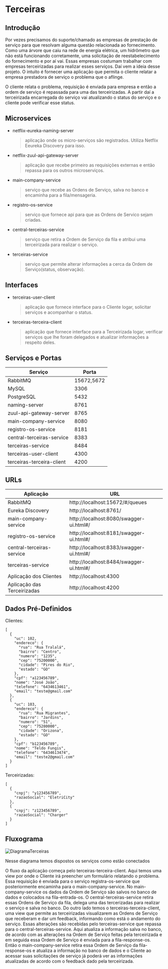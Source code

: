 # Terceiras
## Introdução
  Por vezes precisamos do suporte/chamado as empresas de prestação de serviço para que resolvam alguma questão relacionada ao fornecimento. 
  Como uma árvore que caiu na rede de energia elétrica, um hidrômetro que não está funcionando corretamente, uma solicitação de reestabelecimento 
  do fornecimento e por aí vai. Essas empresas costumam trabalhar com empresas terceirizadas para realizar esses serviços. Daí vem a ideia 
  desse projeto. O intuito é fornecer uma aplicação que permita o cliente relatar a empresa prestadora de serviço o problema que o aflinge.
  
  O cliente relata o problema, requisição é enviada para empresa e então a ordem de serviço é repassada para uma das terceirizadas. A partir
  daí a terceirizada encarregada do serviço vai atualizando o status do serviço e o cliente pode verificar esse status.

## Microservices
* netflix-eureka-naming-server
    >aplicação onde os micro-serviços são registrados. Utiliza Netflix Eeureka Discovery para isso.
* netflix-zuul-api-gateway-server
    >aplicação que recebe primeiro as requisições externas e então repassa para os outros microserviços.
* main-company-service
    >serviço que recebe as Ordens de Serviço, salva no banco e encaminha para a fila/mensageria.
* registro-os-service
    >serviço que fornece api para que as Ordens de Servico sejam criadas.
* central-terceiras-service
    >serviço que retira a Ordem de Serviço da fila e atribui uma terceirizada para realizar o serviço.
* terceiras-service
    >serviço que permite alterar informações a cerca da Ordem de Serviço(status, observação).
    
## Interfaces
* terceiras-user-client
    >aplicação que fornece interface para o Cliente logar, solicitar serviços e acompanhar o status.
* terceiras-terceira-client
    >aplicação que fornece interface para a Terceirizada logar, verificar serviços que lhe foram delegados e atualizar informações a respeito deles.

## Serviços e Portas

|Serviço|Porta|
|-------|-----|
|RabbitMQ|15672,5672|
|MySQL|3306|
|PostgreSQL|5432|
|naming-server|8761|
|zuul-api-gateway-server|8765|
|main-company-service|8080|
|registro-os-service|8181|
|central-terceiras-service|8383|
|terceiras-service|8484|
|terceiras-user-client|4300|
|terceiras-terceira-client|4200|

## URLs

|Aplicação|URL|
|-------|-----|
|RabbitMQ|http://localhost:15672/#/queues|
|Eureka Discovery|http://localhost:8761/|
|main-company-service|http://localhost:8080/swagger-ui.html#/|
|registro-os-service|http://localhost:8181/swagger-ui.html#/|
|central-terceiras-service|http://localhost:8383/swagger-ui.html#/|
|terceiras-service|http://localhost:8484/swagger-ui.html#/|
|Aplicação dos Clientes|http://localhost:4300|
|Aplicação das Terceirizadas|http://localhost:4200|

## Dados Pré-Definidos
Clientes:
```
[
  {
    "uc": 102,
    "endereco": {
      "rua": "Rua Tralalá",
      "bairro": "Centro",
      "numero": "1235",
      "cep": "75200000",
      "cidade": "Pires do Rio",
      "estado": "GO"
    },
    "cpf": "a123456789",
    "nome": "José João",
    "telefone": "6434613461",
    "email": "teste@gmail.com"
  },
  {
    "uc": 103,
    "endereco": {
      "rua": "Rua Migrantes",
      "bairro": "Jardins",
      "numero": "51",
      "cep": "75280000",
      "cidade": "Orizona",
      "estado": "GO"
    },
    "cpf": "b123456789",
    "nome": "Teldo Fungis",
    "telefone": "6434613474",
    "email": "teste2@gmail.com"
  }
]
```
Terceirizadas:
```
[
  {
    "cnpj": "y123456789",
    "razaoSocial": "EletriCity"
  },
  {
    "cnpj": "z123456789",
    "razaoSocial": "Charger"
  }
]
```

## Fluxograma

![DiagramaTerceiras](https://user-images.githubusercontent.com/37851964/73449624-57e8d280-4342-11ea-9c6c-975f7db6e454.jpg)

Nesse diagrama temos dispostos os serviços  como estão conectados

  O fluxo da aplicação começa pelo terceiras-terceira-client. Aqui temos uma view por onde o Cliente irá preencher um formulário relatando o problema. Essa requisição é enviada para o serviço registra-os-service que posteriormente encaminha para o main-company-service. No main-company-service os dados da Ordem de Serviço são salvos no banco de dados e colocados na fila-entrada-os. O central-terceiras-service retira essas Ordens de Serviço da fila, delega uma das tercerizadas para realizar o serviço e salva no banco.
  Do outro lado temos o terceiras-terceira-client, uma view que permite as terceirizadas visualizarem as Ordens de Serviço que receberam e dar um feedback, informando como está o andamento do serviço. Essas alterações são recebidas pelo terceiras-service que repassa para o central-terceiras-service. Aqui atualiza a informação salva no banco, de acordo com as alterações na Ordem de Serviço feitas pela terceirizada e em seguida essa Ordem de Serviço é enviada para a fila-response-os.
  Então o main-company-service retira essa Ordem de Serviço da fila-response-os e atualiza a informação no banco de dados e o Cliente ao acessar suas solicitações de serviço já poderá ver as informações atualizadas de acordo com o feedback dado pela terceirizada.
